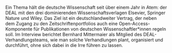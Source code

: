 Ein Thema hält die deutsche Wissenschaft seit über einem Jahr in Atem: der DEAL mit den drei dominierenden Wissenschaftsverlagen Elsevier, Springer Nature und Wiley. Das Ziel ist ein deutschlandweiter Vertrag, der neben dem Zugang zu den Zeitschriftenportfolios auch eine Open-Access-Komponente für Publikationen von deutschen Wissenschaftler*innen regeln soll. Im Interview berichtet Bernhard Mittermaier als Mitglied des DEAL-Verhandlungsteams, wie man solche Verhandlungen plant, organisiert und durchführt, ohne sich dabei in die Irre führen zu lassen.